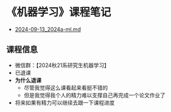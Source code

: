  # 《机器学习》课程笔记

- [2024-09-13_2024a-ml.md](../../data/2024a-ml/2024-09-13_2024a-ml.md)

## 课程信息

- 微信群：【2024秋21系研究生机器学习】
- 已退课
- **为什么退课**
  - 尽管我觉得这么课看起来看挺不错的
  - 但是我觉得我个人的精力难以支撑自己再完成一个论文作业了
- 将来如果有精力可以继续去跟一下课程进度

